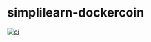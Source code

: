 # simplilearn-dockercoin
[![ci](https://github.com/devops-chd/simplilearn-dockercoins/actions/workflows/ci.yaml/badge.svg?branch=2021-06)](https://github.com/devops-chd/simplilearn-dockercoins/actions/workflows/ci.yaml)
